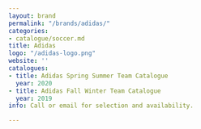```yaml
---
layout: brand
permalink: "/brands/adidas/"
categories:
- catalogue/soccer.md
title: Adidas
logo: "/adidas-logo.png"
website: ''
catalogues:
- title: Adidas Spring Summer Team Catalogue
  year: 2020
- title: Adidas Fall Winter Team Catalogue
  year: 2019
info: Call or email for selection and availability.

---
```

